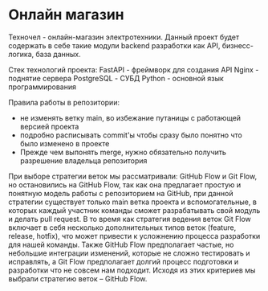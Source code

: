 # Онлайн магазин
Техночел - онлайн-магазин электротехники.
Данный проект будет содержать в себе такие модули backend разработки как API, бизнесс-логика, база данных.

Стек технологий проекта: 
FastAPI - фреймворк для создания API
Nginx - поднятие сервера
PostgreSQL - СУБД
Python - основной язык программирования


Правила работы в репозитории:
- не изменять ветку main, во избежание путаницы с работающей версией проекта
- подробно расписывать commit'ы чтобы сразу было понятно что было изменено в проекте
- Прежде чем выпонять merge, нужно обязательно получить разрешение владельца репозитория
  
При выборе стратегии веток мы рассматривали: GitHub Flow и Git Flow, но остановились на GitHub Flow, так как она предлагает простую и понятную модель работы с репозиторием на GitHub, при данной стратегии существует только main ветка проекта и вспомогательные, в которых каждый участник команды сможет разрабатывать свой модуль и делать pull request. В то время как стратегия ведения веток Git Flow включает в себя несколько дополнительных типов веток (feature, release, hotfix), что может привести к усложнению процесса разработки для нашей команды.
Также GitHub Flow предполагает частые, но небольшие интеграции изменений, которые не сложно тестировать и исправлять, а Git Flow предполагает долгий процесс подготовки и разработки что не совсем нам подходит.
Исходя из этих критериев мы выбрали стратегию веток – GitHub Flow. 
